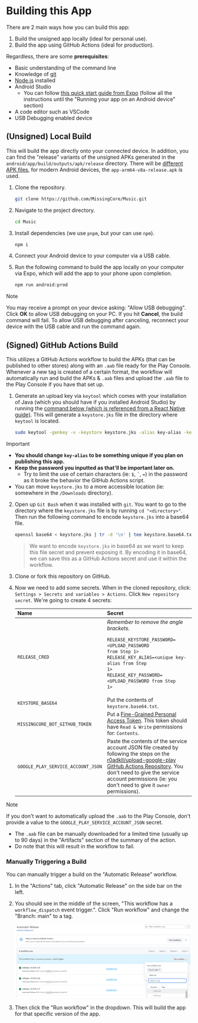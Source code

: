 # Building this App

There are 2 main ways how you can build this app:

1. Build the unsigned app locally (ideal for personal use).
2. Build the app using GitHub Actions (ideal for production).

Regardless, there are some **prerequisites**:

- Basic understanding of the command line
- Knowledge of [git](https://git-scm.com/)
- [Node.js](https://nodejs.org/en/download/prebuilt-installer) installed
- Android Studio
  - You can follow [this quick start guide from Expo](https://docs.expo.dev/get-started/set-up-your-environment/?mode=development-build&buildEnv=local) (follow all the instructions until the "Running your app on an Android device" section)
- A code editor such as VSCode
- USB Debugging enabled device

## (Unsigned) Local Build

This will build the app directly onto your connected device. In addition, you can find the "release" variants of the unsigned APKs generated in the `android/app/build/outputs/apk/release` directory. There will be [different APK files](https://developer.android.com/ndk/guides/abis.html#sa), for modern Android devices, the `app-arm64-v8a-release.apk` is used.

1. Clone the repository.

   ```sh
   git clone https://github.com/MissingCore/Music.git
   ```

2. Navigate to the project directory.

   ```sh
   cd Music
   ```

3. Install dependencies (we use `pnpm`, but your can use `npm`).

   ```sh
   npm i
   ```

4. Connect your Android device to your computer via a USB cable.

5. Run the following command to build the app locally on your computer via Expo, which will add the app to your phone upon completion.

   ```sh
   npm run android:prod
   ```

> [!NOTE]  
> You may receive a prompt on your device asking: "Allow USB debugging". Click **OK** to allow USB debugging on your PC. If you hit **Cancel**, the build command will fail. To allow USB debugging after canceling, reconnect your device with the USB cable and run the command again.

## (Signed) GitHub Actions Build

This utilizes a GitHub Actions workflow to build the APKs (that can be published to other stores) along with an `.aab` file ready for the Play Console. Whenever a new tag is created of a certain format, the workflow will automatically run and build the APKs & `.aab` files and upload the `.aab` file to the Play Console if you have that set up.

1. Generate an upload key via `keytool` which comes with your installation of Java (which you should have if you installed Android Studio) by running the [command below (which is referenced from a React Native guide)](https://reactnative.dev/docs/signed-apk-android#generating-an-upload-key). This will generate a `keystore.jks` file in the directory where `keytool` is located.

   ```sh
   sudo keytool -genkey -v -keystore keystore.jks -alias key-alias -keyalg RSA -keysize 2048 -validity 10000
   ```

> [!IMPORTANT]
>
> - **You should change `key-alias` to be something unique if you plan on publishing this app.**
> - **Keep the password you inputted as that'll be important later on.**
>   - Try to limit the use of certain characters (ie: `$`, `` ` ``, `=`) in the password as it broke the behavior the GitHub Actions script.
> - You can move `keystore.jks` to a more accessible location (ie: somewhere in the `/Downloads` directory).

2. Open up `Git Bash` when it was installed with `git`. You want to go to the directory where the `keystore.jks` file is by running `cd "<directory>"`. Then run the following command to encode `keystore.jks` into a base64 file.

   ```sh
   openssl base64 < keystore.jks | tr -d '\n' | tee keystore.base64.txt
   ```

   > We want to encode `keystore.jks` in base64 as we want to keep this file secret and prevent exposing it. By encoding it in base64, we can save this as a GitHub Actions secret and use it within the workflow.

3. Clone or fork this repository on GitHub.

4. Now we need to add some secrets. When in the cloned repository, click: `Settings > Secrets and variables > Actions`. Click `New repository secret`. We're going to create 4 secrets:

   | Name                               | Secret                                                                                                                                                                                                                                                                                                                                                    |
   | ---------------------------------- | --------------------------------------------------------------------------------------------------------------------------------------------------------------------------------------------------------------------------------------------------------------------------------------------------------------------------------------------------------- |
   | `RELEASE_CRED`                     | _Remember to remove the angle brackets._<br/><pre><code>RELEASE_KEYSTORE_PASSWORD=<UPLOAD_PASSWORD from Step 1>&#13;RELEASE_KEY_ALIAS=<unique key-alias from Step 1>&#13;RELEASE_KEY_PASSWORD=<UPLOAD_PASSWORD from Step 1>&#13;</code></pre>                                                                                                             |
   | `KEYSTORE_BASE64`                  | Put the contents of `keystore.base64.txt`.                                                                                                                                                                                                                                                                                                                |
   | `MISSINGCORE_BOT_GITHUB_TOKEN`     | Put a [Fine-Grained Personal Access Token](https://docs.github.com/en/authentication/keeping-your-account-and-data-secure/managing-your-personal-access-tokens#creating-a-fine-grained-personal-access-token). This token should have `Read & Write` permissions for: `Contents`.                                                                         |
   | `GOOGLE_PLAY_SERVICE_ACCOUNT_JSON` | Paste the contents of the service account JSON file created by following the steps on the [r0adkll/upload-google-play GitHub Actions Repository](https://github.com/r0adkll/upload-google-play?tab=readme-ov-file#configure-service-account). You don't need to give the service account permissions (ie: you don't need to give it `owner` permissions). |

> [!NOTE]  
> If you don't want to automatically upload the `.aab` to the Play Console, don't provide a value to the `GOOGLE_PLAY_SERVICE_ACCOUNT_JSON` secret.
>
> - The `.aab` file can be manually downloaded for a limited time (usually up to 90 days) in the "Artifacts" section of the summary of the action.
> - Do note that this will result in the workflow to fail.

### Manually Triggering a Build

You can manually trigger a build on the "Automatic Release" workflow.

1. In the "Actions" tab, click "Automatic Release" on the side bar on the left.

2. You should see in the middle of the screen, "This workflow has a `workflow_dispatch` event trigger.". Click "Run workflow" and change the "Branch: main" to a tag.

    <img src="./assets/building-this-app/workflow_build_app_from_tag.png" alt="Demonstration of switching the tag." />

3. Then click the "Run workflow" in the dropdown. This will build the app for that specific version of the app.
